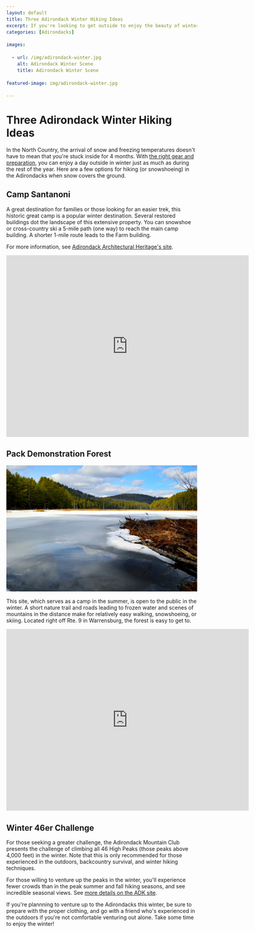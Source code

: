 ```yaml
---
layout: default
title: Three Adirondack Winter Hiking Ideas
excerpt: If you're looking to get outside to enjoy the beauty of winter, explore these options in the Adirondacks
categories: [Adirondacks]

images:

  - url: /img/adirondack-winter.jpg
    alt: Adirondack Winter Scene
    title: Adirondack Winter Scene

featured-image: img/adirondack-winter.jpg

---
```


<h1>Three Adirondack Winter Hiking Ideas</h1>

<p>In the North Country, the arrival of snow and freezing temperatures doesn't have to mean that you're stuck inside for 4 months. With <a href="http://newyorktrailheads.com/2017/01/14/Winter-Hiking-Tips.html">the right gear and preparation</a>, you can enjoy a day outside in winter just as much as during the rest of the year. Here are a few options for hiking (or snowshoeing) in the Adirondacks when snow covers the ground.</p>

<h2>Camp Santanoni</h2>

<p>A great destination for families or those looking for an easier trek, this historic great camp is a popular winter destination. Several restored buildings dot the landscape of this extensive property. You can snowshoe or cross-country ski a 5-mile path (one way) to reach the main camp building. A shorter 1-mile route leads to the Farm building.</p>

<p>For more information, see <a href="https://www.aarch.org/santanoni/">Adirondack Architectural Heritage's site</a>.

<div class="google-maps">
<iframe src="https://www.google.com/maps/embed?pb=!1m18!1m12!1m3!1d2870.8083062731516!2d-74.16565588479257!3d43.98401367911133!2m3!1f0!2f0!3f0!3m2!1i1024!2i768!4f13.1!3m3!1m2!1s0x4ccad63096790673%3A0x7cc9c4e9f5fa8e6d!2sCamp+Santanoni+Historic+Area!5e0!3m2!1sen!2sus!4v1549419605024" width="640" height="480" frameborder="0" style="border:0" allowfullscreen></iframe></div>

<h2>Pack Demonstration Forest</h2>

<img class="pure-img-responsive" src="/img/adirondack-winter.jpg" alt="Adirondack Winter">

<p>This site, which serves as a camp in the summer, is open to the public in the winter. A short nature trail and roads leading to frozen water and scenes of mountains in the distance make for relatively easy walking, snowshoeing, or skiing. Located right off Rte. 9 in Warrensburg, the forest is easy to get to.</p>
<div class="google-maps">
<iframe src="https://www.google.com/maps/embed?pb=!1m14!1m8!1m3!1d11567.094697050867!2d-73.8058205!3d43.5487595!3m2!1i1024!2i768!4f13.1!3m3!1m2!1s0x0%3A0xc4e73277a2425433!2sPack+Demonstration+Forest!5e0!3m2!1sen!2sus!4v1549419522509" width="640" height="480" frameborder="0" style="border:0" allowfullscreen></iframe></div>

<h2>Winter 46er Challenge</h2>

<p>For those seeking a greater challenge, the Adirondack Mountain Club presents the challenge of climbing all 46 High Peaks (those peaks above 4,000 feet) in the winter. Note that this is only recommended for those experienced in the outdoors, backcountry survival, and winter hiking techniques.</p> 

<p>For those willing to venture up the peaks in the winter, you'll experience fewer crowds than in the peak summer and fall hiking seasons, and see incredible seasonal views. See <a href="http://www.adk46er.org/winter-46ers.html">more details on the ADK site</a>.</p>

<p>If you're plannning to venture up to the Adirondacks this winter, be sure to prepare with the proper clothing, and go with a friend who's experienced in the outdoors if you're not comfortable venturing out alone. Take some time to enjoy the winter!</p>